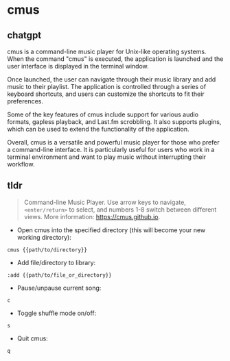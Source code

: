 # cmus 
## chatgpt 
cmus is a command-line music player for Unix-like operating systems. When the command "cmus" is executed, the application is launched and the user interface is displayed in the terminal window.

Once launched, the user can navigate through their music library and add music to their playlist. The application is controlled through a series of keyboard shortcuts, and users can customize the shortcuts to fit their preferences. 

Some of the key features of cmus include support for various audio formats, gapless playback, and Last.fm scrobbling. It also supports plugins, which can be used to extend the functionality of the application.

Overall, cmus is a versatile and powerful music player for those who prefer a command-line interface. It is particularly useful for users who work in a terminal environment and want to play music without interrupting their workflow. 

## tldr 
 
> Command-line Music Player.
> Use arrow keys to navigate, `<enter/return>` to select, and numbers 1-8 switch between different views.
> More information: <https://cmus.github.io>.

- Open cmus into the specified directory (this will become your new working directory):

`cmus {{path/to/directory}}`

- Add file/directory to library:

`:add {{path/to/file_or_directory}}`

- Pause/unpause current song:

`c`

- Toggle shuffle mode on/off:

`s`

- Quit cmus:

`q`
